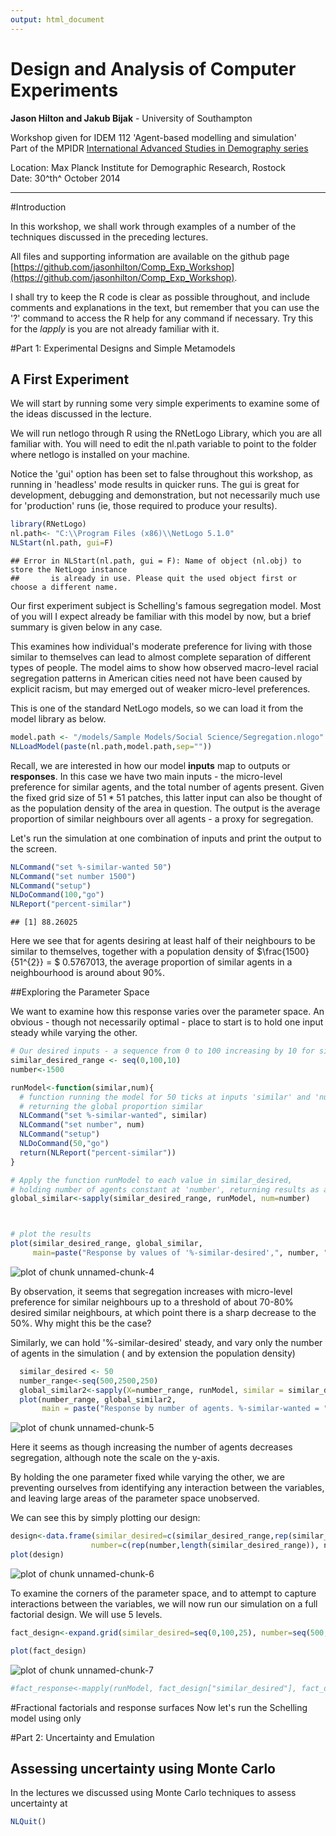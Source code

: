 ```yaml
---
output: html_document
---
```

Design and Analysis of Computer Experiments
========================================================


**Jason Hilton and Jakub Bijak** - University of Southampton 

Workshop given for IDEM 112 'Agent-based modelling and simulation'  
Part of the MPIDR [International Advanced Studies in Demography series](http://www.demogr.mpg.de/en/education_career/international_advanced_studies_in_demography_3279/default.htm)

Location: Max Planck Institute for Demographic Research, Rostock  
Date: 30^th^ October 2014

***

#Introduction 

In this workshop, we shall work through examples of a number of the techniques discussed in the preceding lectures. 

All files and supporting information are available on the github page [https://github.com/jasonhilton/Comp_Exp_Workshop](https://github.com/jasonhilton/Comp_Exp_Workshop).

I shall try to keep the R code is clear as possible throughout, and include comments and explanations in the text, but remember that you can use the '?' command to access the R help for any command if necessary.
Try this for the *lapply* is you are not already familiar with it. 


#Part 1: Experimental Designs and Simple Metamodels  

## A First Experiment  
We will start by running some very simple experiments to examine some of the ideas discussed in the lecture. 

We will run netlogo through R using the RNetLogo Library, which you are all familiar with. 
You will need to edit the nl.path variable to point to the folder where netlogo is installed on your machine.

Notice the 'gui' option has been set to false throughout this workshop, as running in 'headless' mode results in quicker runs. The gui is great for development, debugging and demonstration, but not necessarily much use for 'production' runs (ie, those required to produce your results).


```r
library(RNetLogo)
nl.path<- "C:\\Program Files (x86)\\NetLogo 5.1.0"
NLStart(nl.path, gui=F)
```

```
## Error in NLStart(nl.path, gui = F): Name of object (nl.obj) to store the NetLogo instance
##       is already in use. Please quit the used object first or choose a different name.
```

Our first experiment subject is Schelling's famous segregation model. Most of you will I expect already be familiar with this model by now, but a brief summary is given below in any case.

This examines how individual's moderate preference for living with those similar to themselves can lead to almost complete separation of different types of people. The model aims to show how observed macro-level racial segregation patterns in American cities need not have been caused by explicit racism, but may emerged out of weaker micro-level preferences.

This is one of the standard NetLogo models, so we can load it from the model library as below. 


```r
model.path <- "/models/Sample Models/Social Science/Segregation.nlogo"
NLLoadModel(paste(nl.path,model.path,sep=""))
```

Recall, we are interested in how our model **inputs** map to outputs or **responses**.
In this case we have two main inputs - the micro-level preference for similar agents, and the total number of agents present. Given the fixed grid size of $51*51$ patches, this latter input can also be thought of as the population density of the area in question. The output is the average proportion of similar neighbours over all agents - a proxy for segregation. 

Let's run the simulation at one combination of inputs and print the output to the screen.

```r
NLCommand("set %-similar-wanted 50")
NLCommand("set number 1500")
NLCommand("setup")
NLDoCommand(100,"go")
NLReport("percent-similar")
```

```
## [1] 88.26025
```

Here we see that for agents desiring at least half of their neighbours to be similar to themselves, together with a population density of $\frac{1500}{51^{2}} = $ 0.5767013, the average proportion of similar agents in a neighbourhood is around about 90%. 

##Exploring the Parameter Space

We want to examine how this response varies over the parameter space. An obvious - though not necessarily optimal - place to start is to hold one input steady while varying the other. 


```r
# Our desired inputs - a sequence from 0 to 100 increasing by 10 for similar
similar_desired_range <- seq(0,100,10)
number<-1500

runModel<-function(similar,num){
  # function running the model for 50 ticks at inputs 'similar' and 'num' 
  # returning the global proportion similar
  NLCommand("set %-similar-wanted", similar)
  NLCommand("set number", num)
  NLCommand("setup")
  NLDoCommand(50,"go")
  return(NLReport("percent-similar"))
}

# Apply the function runModel to each value in similar_desired, 
# holding number of agents constant at 'number', returning results as an array.
global_similar<-sapply(similar_desired_range, runModel, num=number)



# plot the results 
plot(similar_desired_range, global_similar, 
     main=paste("Response by values of '%-similar-desired',", number, "agents"))
```

![plot of chunk unnamed-chunk-4](figure/unnamed-chunk-4-1.png) 

By observation, it seems that segregation increases with micro-level preference for similar neighbours up to a threshold of about 70-80% desired similar neighbours, at which point there is a sharp decrease to the 50%. Why might this be the case?

Similarly, we can hold '%-similar-desired' steady, and vary only the number of agents in the simulation ( and by extension the population density)


```r
  similar_desired <- 50
  number_range<-seq(500,2500,250)
  global_similar2<-sapply(X=number_range, runModel, similar = similar_desired)
  plot(number_range, global_similar2, 
       main = paste("Response by number of agents. %-similar-wanted = ", similar_desired ))
```

![plot of chunk unnamed-chunk-5](figure/unnamed-chunk-5-1.png) 

Here it seems as though increasing the number of agents decreases segregation, although note the scale on the y-axis.

By holding the one parameter fixed while varying the other, we are preventing ourselves from identifying any interaction between the variables, and leaving large areas of the parameter space unobserved. 

We can see this by simply plotting our design:


```r
design<-data.frame(similar_desired=c(similar_desired_range,rep(similar_desired, length(number_range))),
                  number=c(rep(number,length(similar_desired_range)), number_range))
plot(design)
```

![plot of chunk unnamed-chunk-6](figure/unnamed-chunk-6-1.png) 

To examine the corners of the parameter space, and to attempt to capture interactions between the variables, we will now run our simulation on a full factorial design. 
We will use 5 levels.


```r
fact_design<-expand.grid(similar_desired=seq(0,100,25), number=seq(500,2500,500))

plot(fact_design)
```

![plot of chunk unnamed-chunk-7](figure/unnamed-chunk-7-1.png) 

```r
#fact_response<-mapply(runModel, fact_design["similar_desired"], fact_design["number"])
```



#Fractional factorials and response surfaces
Now let's run the Schelling model using only 

#Part 2: Uncertainty and Emulation


## Assessing uncertainty using Monte Carlo

In the lectures we discussed using Monte Carlo techniques to assess uncertainty at



```r
NLQuit()
```


